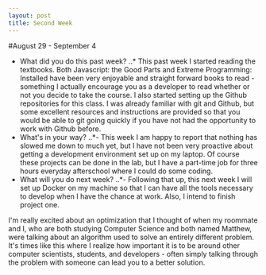 ```yaml
---
layout: post
title: Second Week
---
```


#August 29 - September 4
* What did you do this past week?
..* This past week I started reading the textbooks. Both Javascript: the Good Parts and Extreme Programming: Installed have been
    very enjoyable and straight forward books to read - something I actually encourage you as a developer to read whether or not 
    you decide to take the course. I also started setting up the Github repositories for this class. I was already familiar with
    git and Github, but some excellent resources and instructions are provided so that you would be able to git going quickly if
    you have not had the opportunity to work with Github before.
* What's in your way?
..*- This week I am happy to report that nothing has slowed me down to much yet, but I have not been very proactive about getting
    a development environment set up on my laptop. Of course these projects can be done in the lab, but I have a part-time job 
    for three hours everyday afterschool where I could do some coding.
* What will you do next week?
..*- Following that up, this next week I will set up Docker on my machine so that I can have all the tools necessary to develop
    when I have the chance at work. Also, I intend to finish project one. 
    
I'm really excited about an optimization that I thought of when my roommate and I, who are both studying Computer Science and both 
named Matthew, were talking about an algorithm used to solve an entirely different problem. It's times like this where I realize 
how important it is to be around other computer scientists, students, and developers - often simply talking through the problem 
with someone can lead you to a better solution.
